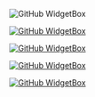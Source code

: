 ![GitHub WidgetBox](https://github-widgetbox.vercel.app/api/profile?username=absoftlab99&data=followers,repositories,stars&theme=darkmode)

[![GitHub WidgetBox](https://github-widgetbox.vercel.app/api/skills?languages=js,python,html,css,dart,json,powershell&includeNames=true)](https://github.com/Jurredr/github-widgetbox)


[![GitHub WidgetBox](https://github-widgetbox.vercel.app/api/skills?frameworks=react,next,bootstrap,tailwind,express&includeNames=true)](https://github.com/Jurredr/github-widgetbox)

[![GitHub WidgetBox](https://github-widgetbox.vercel.app/api/skills?tools=git,npm,yarn,firebase,mongodb,wordpress,woocommerce,vercel,nodejs,apache,nginx,aws,prettier&includeNames=true)](https://github.com/Jurredr/github-widgetbox)

[![GitHub WidgetBox](https://github-widgetbox.vercel.app/api/skills?software=linux,windows,vscode&includeNames=true)](https://github.com/Jurredr/github-widgetbox)
